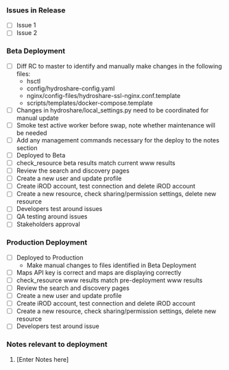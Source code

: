 <!--
Add the issues included in the release and update this document as release tasks are completed.
-->

### Issues in Release
- [ ] Issue 1
- [ ] Issue 2

<!-- Update the checklist as items are completed -->
### Beta Deployment
- [ ] Diff RC to master to identify and manually make changes in the following files:
  * hsctl
  * config/hydroshare-config.yaml
  * nginx/config-files/hydroshare-ssl-nginx.conf.template
  * scripts/templates/docker-compose.template
- [ ] Changes in hydroshare/local_settings.py need to be coordinated for manual update
- [ ] Smoke test active worker before swap, note whether maintenance will be needed
- [ ] Add any management commands necessary for the deploy to the notes section
- [ ] Deployed to Beta
- [ ] check_resource beta results match current www results
- [ ] Review the search and discovery pages
- [ ] Create a new user and update profile
- [ ] Create iROD account, test connection and delete iROD account
- [ ] Create a new resource, check sharing/permission settings, delete new resource
- [ ] Developers test around issues
- [ ] QA testing around issues
- [ ] Stakeholders approval

<!-- Update the checklist as items are completed -->
### Production Deployment
- [ ] Deployed to Production
  * Make manual changes to files identified in Beta Deployment
- [ ] Maps API key is correct and maps are displaying correctly
- [ ] check_resource www results match pre-deployment www results
- [ ] Review the search and discovery pages
- [ ] Create a new user and update profile
- [ ] Create iROD account, test connection and delete iROD account
- [ ] Create a new resource, check sharing/permission settings, delete new resource
- [ ] Developers test around issue

### Notes relevant to deployment
1. [Enter Notes here]
